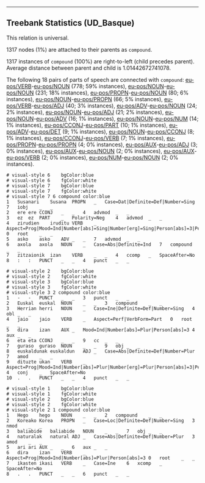 

--------------------------------------------------------------------------------

## Treebank Statistics (UD_Basque)

This relation is universal.

1317 nodes (1%) are attached to their parents as `compound`.

1317 instances of `compound` (100%) are right-to-left (child precedes parent).
Average distance between parent and child is 1.01442672741078.

The following 18 pairs of parts of speech are connected with `compound`: [eu-pos/VERB]()-[eu-pos/NOUN]() (778; 59% instances), [eu-pos/NOUN]()-[eu-pos/NOUN]() (231; 18% instances), [eu-pos/PROPN]()-[eu-pos/NOUN]() (80; 6% instances), [eu-pos/NOUN]()-[eu-pos/PROPN]() (66; 5% instances), [eu-pos/VERB]()-[eu-pos/ADJ]() (40; 3% instances), [eu-pos/ADV]()-[eu-pos/NOUN]() (24; 2% instances), [eu-pos/NOUN]()-[eu-pos/ADJ]() (21; 2% instances), [eu-pos/NOUN]()-[eu-pos/ADV]() (16; 1% instances), [eu-pos/NOUN]()-[eu-pos/NUM]() (14; 1% instances), [eu-pos/CCONJ]()-[eu-pos/PART]() (10; 1% instances), [eu-pos/ADV]()-[eu-pos/DET]() (9; 1% instances), [eu-pos/NOUN]()-[eu-pos/CCONJ]() (8; 1% instances), [eu-pos/CCONJ]()-[eu-pos/VERB]() (7; 1% instances), [eu-pos/PROPN]()-[eu-pos/PROPN]() (4; 0% instances), [eu-pos/AUX]()-[eu-pos/ADJ]() (3; 0% instances), [eu-pos/AUX]()-[eu-pos/NOUN]() (2; 0% instances), [eu-pos/AUX]()-[eu-pos/VERB]() (2; 0% instances), [eu-pos/NUM]()-[eu-pos/NOUN]() (2; 0% instances).


~~~ conllu
# visual-style 6	bgColor:blue
# visual-style 6	fgColor:white
# visual-style 7	bgColor:blue
# visual-style 7	fgColor:white
# visual-style 7 6 compound	color:blue
1	Susanari	Susana	PROPN	_	Case=Dat|Definite=Def|Number=Sing	7	iobj	_	_
2	ere	ere	CCONJ	_	_	4	advmod	_	_
3	ez	ez	PART	_	Polarity=Neg	4	advmod	_	_
4	zirudien	iruditu	VERB	_	Aspect=Prog|Mood=Ind|Number[abs]=Sing|Number[erg]=Sing|Person[abs]=3|Person[erg]=3	0	root	_	_
5	asko	asko	ADV	_	_	7	advmod	_	_
6	axola	axola	NOUN	_	Case=Abs|Definite=Ind	7	compound	_	_
7	zitzaionik	izan	VERB	_	_	4	ccomp	_	SpaceAfter=No
8	:	:	PUNCT	_	_	4	punct	_	_

~~~


~~~ conllu
# visual-style 2	bgColor:blue
# visual-style 2	fgColor:white
# visual-style 3	bgColor:blue
# visual-style 3	fgColor:white
# visual-style 3 2 compound	color:blue
1	-	-	PUNCT	_	_	3	punct	_	_
2	Euskal	euskal	NOUN	_	_	3	compound	_	_
3	Herrian	herri	NOUN	_	Case=Ine|Definite=Def|Number=Sing	4	obl	_	_
4	jaio	jaio	VERB	_	Aspect=Perf|VerbForm=Part	0	root	_	_
5	dira	izan	AUX	_	Mood=Ind|Number[abs]=Plur|Person[abs]=3	4	aux	_	_
6	eta	eta	CCONJ	_	_	9	cc	_	_
7	guraso	guraso	NOUN	_	_	9	obj	_	_
8	euskaldunak	euskaldun	ADJ	_	Case=Abs|Definite=Def|Number=Plur	7	amod	_	_
9	dituzte	ukan	VERB	_	Aspect=Prog|Mood=Ind|Number[abs]=Plur|Number[erg]=Plur|Person[abs]=3|Person[erg]=3	4	conj	_	SpaceAfter=No
10	.	.	PUNCT	_	_	4	punct	_	_

~~~


~~~ conllu
# visual-style 1	bgColor:blue
# visual-style 1	fgColor:white
# visual-style 2	bgColor:blue
# visual-style 2	fgColor:white
# visual-style 2 1 compound	color:blue
1	Hego	hego	NOUN	_	_	2	compound	_	_
2	Koreako	Korea	PROPN	_	Case=Loc|Definite=Def|Number=Sing	3	nmod	_	_
3	baliabide	baliabide	NOUN	_	_	7	obj	_	_
4	naturalak	natural	ADJ	_	Case=Abs|Definite=Def|Number=Plur	3	amod	_	_
5	ari	ari	AUX	_	_	6	aux	_	_
6	dira	izan	VERB	_	Aspect=Prog|Mood=Ind|Number[abs]=Plur|Person[abs]=3	0	root	_	_
7	ikasten	ikasi	VERB	_	Case=Ine	6	xcomp	_	SpaceAfter=No
8	.	.	PUNCT	_	_	6	punct	_	_

~~~


